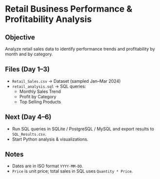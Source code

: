 # Retail Business Performance & Profitability Analysis

## Objective
Analyze retail sales data to identify performance trends and profitability by month and by category.

## Files (Day 1–3)
- `Retail_Sales.csv` → Dataset (sampled Jan–Mar 2024)
- `retail_analysis.sql` → SQL queries:
  - Monthly Sales Trend
  - Profit by Category
  - Top Selling Products

## Next (Day 4–6)
- Run SQL queries in SQLite / PostgreSQL / MySQL and export results to `SQL_Results.csv`.
- Start Python analysis & visualizations.

## Notes
- Dates are in ISO format `YYYY-MM-DD`.
- `Price` is unit price; total sales in SQL uses `Quantity * Price`.
